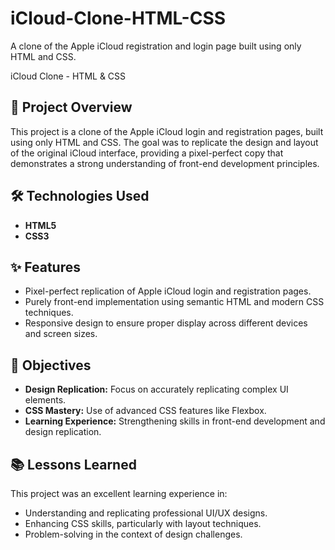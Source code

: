 # iCloud-Clone-HTML-CSS
A clone of the Apple iCloud registration and login page built using only HTML and CSS.

iCloud Clone - HTML & CSS

## 🌟 Project Overview

This project is a clone of the Apple iCloud login and registration pages, built using only HTML and CSS. The goal was to replicate the design and layout of the original iCloud interface, providing a pixel-perfect copy that demonstrates a strong understanding of front-end development principles.

## 🛠️ Technologies Used

- **HTML5**
- **CSS3**

## ✨ Features

- Pixel-perfect replication of Apple iCloud login and registration pages.
- Purely front-end implementation using semantic HTML and modern CSS techniques.
- Responsive design to ensure proper display across different devices and screen sizes.

## 🎯 Objectives

- **Design Replication:** Focus on accurately replicating complex UI elements.
- **CSS Mastery:** Use of advanced CSS features like Flexbox.
- **Learning Experience:** Strengthening skills in front-end development and design replication.

## 📚 Lessons Learned

This project was an excellent learning experience in:
- Understanding and replicating professional UI/UX designs.
- Enhancing CSS skills, particularly with layout techniques.
- Problem-solving in the context of design challenges.

